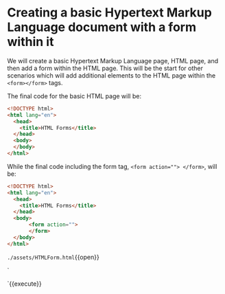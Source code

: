 # Creating a basic Hypertext Markup Language document with a form within it

We will create a basic Hypertext Markup Language page, HTML page, and then add a form within the HTML page. This will be the start for other scenarios which will add additional elements to the HTML page within the ```<form></form>``` tags.

The final code for the basic HTML page will be:

```HTML
<!DOCTYPE html>
<html lang="en">
  <head>
    <title>HTML Forms</title>
  </head>
  <body>
  </body>
</html>
```

While the final code including the form tag, ```<form action=""> </form>```, will be:

```HTML
<!DOCTYPE html>
<html lang="en">
  <head>
    <title>HTML Forms</title>
  </head>
  <body>
       <form action="">
       </form>
  </body>
</html>
```

`./assets/HTMLForm.html`{{open}}

`<!DOCTYPE html>
<html lang="en">
  <head>
    <title>HTML Forms</title>
  </head>
  <body>
  </body>
</html>`{{execute}}

